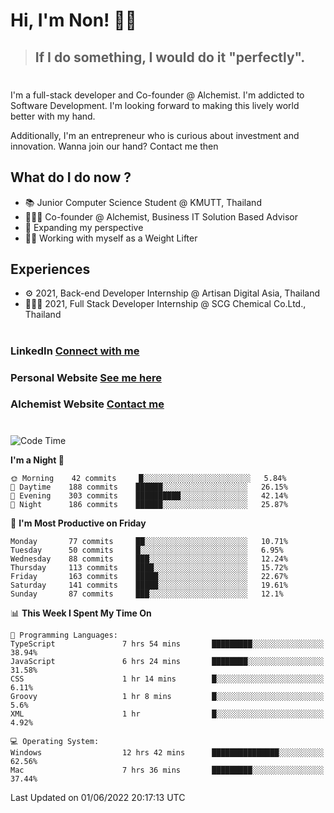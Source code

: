 # Hi, I'm Non! 🖐🏻

> ## If I do something, I would do it "perfectly".

#

I'm a full-stack developer and Co-founder @ Alchemist. I'm addicted to Software Development. I'm looking forward to making this lively world better with my hand.

Additionally, I'm an entrepreneur who is curious about investment and innovation. Wanna join our hand? Contact me then

## What do I do now ?

- 📚 Junior Computer Science Student @ KMUTT, Thailand
- 🧑🏻‍💻 Co-founder @ Alchemist, Business IT Solution Based Advisor
- 🌈 Expanding my perspective
- 🏋🏻 Working with myself as a Weight Lifter

## Experiences

- ⚙️ 2021, Back-end Developer Internship @ Artisan Digital Asia, Thailand
- 🧑🏻‍💻 2021, Full Stack Developer Internship @ SCG Chemical Co.Ltd., Thailand

#

### LinkedIn [Connect with me](https://www.linkedin.com/in/non-nontra/)

### Personal Website [See me here](https://nonnontra.com/)

### Alchemist Website [Contact me](https://alchemist-softwarehouse.co/)

#

<!--START_SECTION:waka-->
![Code Time](http://img.shields.io/badge/Code%20Time-1%2C736%20hrs%2019%20mins-blue)

**I'm a Night 🦉** 

```text
🌞 Morning    42 commits     █░░░░░░░░░░░░░░░░░░░░░░░░   5.84% 
🌆 Daytime    188 commits    ██████░░░░░░░░░░░░░░░░░░░   26.15% 
🌃 Evening    303 commits    ██████████░░░░░░░░░░░░░░░   42.14% 
🌙 Night      186 commits    ██████░░░░░░░░░░░░░░░░░░░   25.87%

```
📅 **I'm Most Productive on Friday** 

```text
Monday       77 commits     ██░░░░░░░░░░░░░░░░░░░░░░░   10.71% 
Tuesday      50 commits     █░░░░░░░░░░░░░░░░░░░░░░░░   6.95% 
Wednesday    88 commits     ███░░░░░░░░░░░░░░░░░░░░░░   12.24% 
Thursday     113 commits    ████░░░░░░░░░░░░░░░░░░░░░   15.72% 
Friday       163 commits    █████░░░░░░░░░░░░░░░░░░░░   22.67% 
Saturday     141 commits    █████░░░░░░░░░░░░░░░░░░░░   19.61% 
Sunday       87 commits     ███░░░░░░░░░░░░░░░░░░░░░░   12.1%

```


📊 **This Week I Spent My Time On** 

```text
💬 Programming Languages: 
TypeScript               7 hrs 54 mins       █████████░░░░░░░░░░░░░░░░   38.94% 
JavaScript               6 hrs 24 mins       ████████░░░░░░░░░░░░░░░░░   31.58% 
CSS                      1 hr 14 mins        █░░░░░░░░░░░░░░░░░░░░░░░░   6.11% 
Groovy                   1 hr 8 mins         █░░░░░░░░░░░░░░░░░░░░░░░░   5.6% 
XML                      1 hr                █░░░░░░░░░░░░░░░░░░░░░░░░   4.92%

💻 Operating System: 
Windows                  12 hrs 42 mins      ███████████████░░░░░░░░░░   62.56% 
Mac                      7 hrs 36 mins       █████████░░░░░░░░░░░░░░░░   37.44%

```


 Last Updated on 01/06/2022 20:17:13 UTC
<!--END_SECTION:waka-->
